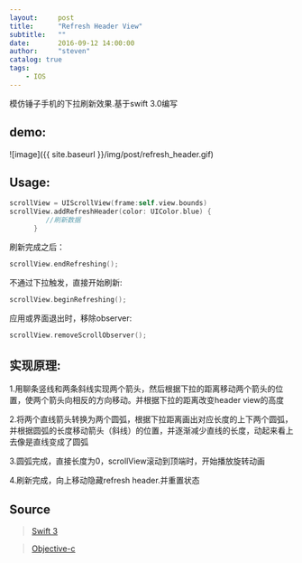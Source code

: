```yaml
---
layout:     post
title:      "Refresh Header View"
subtitle:   ""
date:       2016-09-12 14:00:00
author:     "steven"
catalog: true
tags:
    - IOS
---
```


模仿锤子手机的下拉刷新效果.基于swift 3.0编写

demo:
---

![image]({{ site.baseurl }}/img/post/refresh_header.gif)

Usage:
---

```Swift
scrollView = UIScrollView(frame:self.view.bounds)
scrollView.addRefreshHeader(color: UIColor.blue) {
         //刷新数据
      }
```

刷新完成之后：

```Swift
scrollView.endRefreshing();
```

不通过下拉触发，直接开始刷新:

```Swift
scrollView.beginRefreshing();
```

应用或界面退出时，移除observer:

```Swift
scrollView.removeScrollObserver();
```

实现原理:
---

1.用聊条竖线和两条斜线实现两个箭头，然后根据下拉的距离移动两个箭头的位置，使两个箭头向相反的方向移动。并根据下拉的距离改变header view的高度

2.将两个直线箭头转换为两个圆弧，根据下拉距离画出对应长度的上下两个圆弧，并根据圆弧的长度移动箭头（斜线）的位置，并逐渐减少直线的长度，动起来看上去像是直线变成了圆弧

3.圆弧完成，直接长度为0，scrollView滚动到顶端时，开始播放旋转动画

4.刷新完成，向上移动隐藏refresh header.并重置状态


Source
---

>[Swift 3](https://github.com/StevenDXC/DxRefreshView)

>[Objective-c](https://github.com/StevenDXC/DxRefreshView_OC)
